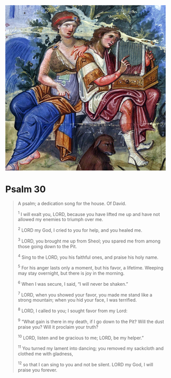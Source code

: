 <img class="intro-right" src="../images/art-paris-psalter.jpg">

# Psalm 30

>A psalm; a dedication song for the house. Of David. 
>
><sup>1</sup> I will exalt you, LORD, because you have lifted me up and have not allowed my enemies to triumph over me. 
>
><sup>2</sup> LORD my God, I cried to you for help, and you healed me. 
>
><sup>3</sup> LORD, you brought me up from Sheol; you spared me from among those going down to the Pit. 
>
><sup>4</sup> Sing to the LORD, you his faithful ones, and praise his holy name. 
>
><sup>5</sup> For his anger lasts only a moment, but his favor, a lifetime. Weeping may stay overnight, but there is joy in the morning. 
>
><sup>6</sup> When I was secure, I said, “I will never be shaken.” 
>
><sup>7</sup> LORD, when you showed your favor, you made me stand like a strong mountain; when you hid your face, I was terrified. 
>
><sup>8</sup> LORD, I called to you; I sought favor from my Lord: 
>
><sup>9</sup> “What gain is there in my death, if I go down to the Pit? Will the dust praise you? Will it proclaim your truth? 
>
><sup>10</sup> LORD, listen and be gracious to me; LORD, be my helper.” 
>
><sup>11</sup> You turned my lament into dancing; you removed my sackcloth and clothed me with gladness, 
>
><sup>12</sup> so that I can sing to you and not be silent. LORD my God, I will praise you forever.

